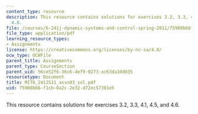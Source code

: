 ```yaml
---
content_type: resource
description: This resource contains solutions for exercises 3.2, 3.3, 4.1, 4.5, and
  4.6.
file: /courses/6-241j-dynamic-systems-and-control-spring-2011/75908b66f1cb0a2c2e32d72ec57361e5_MIT6_241JS11_assn03_sol.pdf
file_type: application/pdf
learning_resource_types:
- Assignments
license: https://creativecommons.org/licenses/by-nc-sa/4.0/
ocw_type: OCWFile
parent_title: Assignments
parent_type: CourseSection
parent_uid: 56ce52f6-36c6-4ef9-0273-ac63da10d835
resourcetype: Document
title: MIT6_241JS11_assn03_sol.pdf
uid: 75908b66-f1cb-0a2c-2e32-d72ec57361e5
---
```

This resource contains solutions for exercises 3.2, 3.3, 4.1, 4.5, and 4.6.